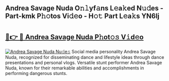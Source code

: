 ## Andrea Savage Nuda O𝚗𝚕yf𝚊ns L𝚎a𝚔ed N𝚞𝚍es - Part-kmk P𝚑𝚘tos Vi𝚍𝚎o - H𝚘𝚝 Part L𝚎a𝚔s YN6Ij

# <h2><a href="http://kf6cvp.oniu.top/?m=Andrea+Savage+Nuda">🔗👉 🔴 Andrea Savage Nuda P𝚑ot𝚘𝚜 V𝚒d𝚎o</a></h2>

[![Andrea Savage Nuda Nu𝚍e𝚜](https://i.imgur.com/0qMVB7G.gif)](http://kf6cvp.oniu.top/?m=Andrea+Savage+Nuda)
Social media personality Andrea Savage Nuda, recognized for disseminating dance and lifestyle ideas through dance presentations and personal vlogs. Versatile stunt performer Andrea Savage Nuda, known for their remarkable abilities and accomplishments in performing dangerous stunts.  
